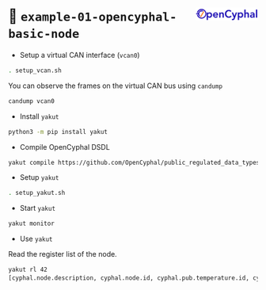 <a href="https://opencyphal.org/"><img align="right" src="https://raw.githubusercontent.com/107-systems/.github/main/logo/opencyphal.svg" width="25%"></a>
:floppy_disk: `example-01-opencyphal-basic-node`
================================================
* Setup a virtual CAN interface (`vcan0`)
```bash
. setup_vcan.sh
```
You can observe the frames on the virtual CAN bus using `candump`
```bash
candump vcan0
```
* Install `yakut`
```bash
python3 -m pip install yakut
```
* Compile OpenCyphal DSDL
```bash
yakut compile https://github.com/OpenCyphal/public_regulated_data_types/archive/refs/heads/master.zip
```
* Setup `yakut`
```bash
. setup_yakut.sh
```
* Start `yakut`
```bash
yakut monitor
```
* Use `yakut`

Read the register list of the node.
```bash
yakut rl 42
[cyphal.node.description, cyphal.node.id, cyphal.pub.temperature.id, cyphal.pub.temperature.type]
```
